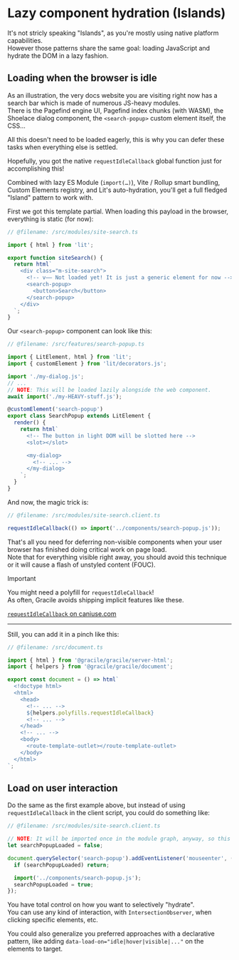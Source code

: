 # Lazy component hydration (Islands)

It's not stricly speaking "Islands", as you're mostly using native platform capabilities.  
However those patterns share the same goal: loading JavaScript and hydrate the
DOM in a lazy fashion.

## Loading when the browser is idle

As an illustration, the very docs website you are visiting right now has a search bar which is made of numerous JS-heavy modules.  
There is the Pagefind engine UI, Pagefind index chunks (with WASM), the Shoelace dialog component, the `<search-popup>` custom element itself, the CSS…

All this doesn't need to be loaded eagerly, this is why you can defer these tasks when
everything else is settled.

Hopefully, you got the native `requestIdleCallback` global function just for accomplishing this!

Combined with lazy ES Module (`import(…)`), Vite / Rollup smart bundling, Custom Elements registry, and Lit's auto-hydration, you'll get a full fledged "Island" pattern to work with.

First we got this template partial. When loading this payload in the browser, everything is static (for now):

```ts twoslash
// @filename: /src/modules/site-search.ts

import { html } from 'lit';

export function siteSearch() {
  return html`
    <div class="m-site-search">
      <!-- v—— Not loaded yet! It is just a generic element for now -->
      <search-popup>
        <button>Search</button>
      </search-popup>
    </div>
  `;
}
```

Our `<search-popup>` component can look like this:

```ts twoslash
// @filename: /src/features/search-popup.ts

import { LitElement, html } from 'lit';
import { customElement } from 'lit/decorators.js';

import './my-dialog.js';
// ...
// NOTE: This will be loaded lazily alongside the web component.
await import('./my-HEAVY-stuff.js');

@customElement('search-popup')
export class SearchPopup extends LitElement {
  render() {
    return html`
      <!-- The button in light DOM will be slotted here -->
      <slot></slot>

      <my-dialog>
        <!-- ... -->
      </my-dialog>
    `;
  }
}
```

And now, the magic trick is:

```ts twoslash
// @filename: /src/modules/site-search.client.ts

requestIdleCallback(() => import('../components/search-popup.js'));
```

That's all you need for deferring non-visible components when your user browser has finished doing critical work on page load.  
Note that for everything visible right away, you should avoid this technique
or it will cause a flash of unstyled content (FOUC).

> [!IMPORTANT]
> You might need a polyfill for `requestIdleCallback`!  
> As often, Gracile avoids shipping implicit features like these.

<caniuse-embed feature="requestidlecallback" periods="future_1,current,past_1,past_2"></caniuse-embed>

<div class="git-only">

[`requestIdleCallback` on caniuse.com](https://caniuse.com/requestidlecallback)

</div>

---

Still, you can add it in a pinch like this:

```ts twoslash
// @filename: /src/document.ts

import { html } from '@gracile/gracile/server-html';
import { helpers } from '@gracile/gracile/document';

export const document = () => html`
  <!doctype html>
  <html>
    <head>
      <!-- ... -->
      ${helpers.polyfills.requestIdleCallback}
      <!-- ... -->
    </head>
    <!-- ... -->
    <body>
      <route-template-outlet></route-template-outlet>
    </body>
  </html>
`;
```

## Load on user interaction

Do the same as the first example above, but instead of using `requestIdleCallback` in
the client script, you could do something like:

```ts twoslash
// @filename: /src/modules/site-search.client.ts

// NOTE: It will be imported once in the module graph, anyway, so this check is optional.
let searchPopupLoaded = false;

document.querySelector('search-popup').addEventListener('mouseenter', () => {
  if (searchPopupLoaded) return;

  import('../components/search-popup.js');
  searchPopupLoaded = true;
});
```

You have total control on how you want to selectively "hydrate".  
You can
use any kind of interaction, with `IntersectionObserver`, when clicking specific elements, etc.

You could also generalize you preferred approaches with a declarative pattern, like adding `data-load-on="idle|hover|visible|..."` on the elements to target.
